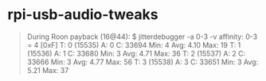 # rpi-usb-audio-tweaks 

> During Roon payback (16@44):
> $ jitterdebugger -a 0-3 -v
>  affinity: 0-3 = 4 [0xF]
> T: 0 (15535) A: 0 C:     33694 Min:         4 Avg:    4.10 Max:        19
> T: 1 (15536) A: 1 C:     33680 Min:         3 Avg:    4.71 Max:        36
> T: 2 (15537) A: 2 C:     33666 Min:         3 Avg:    4.77 Max:        56
> T: 3 (15538) A: 3 C:     33651 Min:         3 Avg:    5.21 Max:        37
